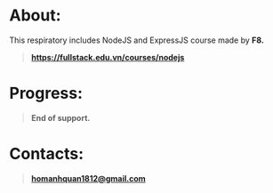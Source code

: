 # About:
This respiratory includes NodeJS and ExpressJS course made by <b>F8<b>.
> https://fullstack.edu.vn/courses/nodejs

# Progress:
> End of support.

# Contacts:
> homanhquan1812@gmail.com
